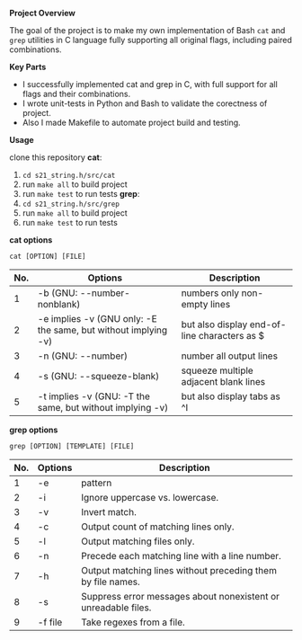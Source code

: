 **Project Overview**

The goal of the project is to make my own implementation of Bash `cat` and `grep` utilities in C language fully supporting all original flags, including paired combinations. 

**Key Parts**

- I successfully implemented cat and grep in C, with full support for all flags and their combinations.
- I wrote unit-tests in Python and Bash to validate the corectness of project.
- Also I made Makefile to automate project build and testing.

**Usage**

clone this repository
**cat**:
1. `cd s21_string.h/src/cat`
2. run `make all` to build project
3. run `make test` to run tests
**grep**:
1. `cd s21_string.h/src/grep`
2. run `make all` to build project
3. run `make test` to run tests

**cat options**

`cat [OPTION] [FILE]`

| No. | Options | Description |
| ------ | ------ | ------ |
| 1 | -b (GNU: --number-nonblank) | numbers only non-empty lines |
| 2 | -e implies -v (GNU only: -E the same, but without implying -v) | but also display end-of-line characters as $  |
| 3 | -n (GNU: --number) | number all output lines |
| 4 | -s (GNU: --squeeze-blank) | squeeze multiple adjacent blank lines |
| 5 | -t implies -v (GNU: -T the same, but without implying -v) | but also display tabs as ^I  |

**grep options**

`grep [OPTION] [TEMPLATE] [FILE]`

| No. | Options | Description |
| ------ | ------ | ------ |
| 1 | -e | pattern |
| 2 | -i | Ignore uppercase vs. lowercase.  |
| 3 | -v | Invert match. |
| 4 | -c | Output count of matching lines only. |
| 5 | -l | Output matching files only.  |
| 6 | -n | Precede each matching line with a line number. |
| 7 | -h | Output matching lines without preceding them by file names. |
| 8 | -s | Suppress error messages about nonexistent or unreadable files. |
| 9 | -f file | Take regexes from a file. |